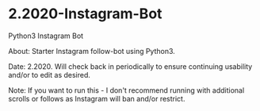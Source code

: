 # 2.2020-Instagram-Bot
Python3 Instagram Bot

About: Starter Instagram follow-bot using Python3. 

Date: 2.2020.
Will check back in periodically to ensure continuing usability and/or to edit as desired.

Note: If you want to run this - I don't recommend running with additional scrolls or follows as Instagram will ban and/or restrict.
